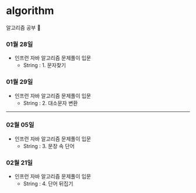 # algorithm
알고리즘 공부 🌱

### 01월 28일
- 인프런 자바 알고리즘 문제풀이 입문
  - String : 1. 문자찾기
### 01월 29일
- 인프런 자바 알고리즘 문제풀이 입문
  - String : 2. 대소문자 변환

---

### 02월 05일
- 인프런 자바 알고리즘 문제풀이 입문
  - String : 3. 문장 속 단어
### 02월 21일
- 인프런 자바 알고리즘 문제풀이 입문
  - String : 4. 단어 뒤집기
